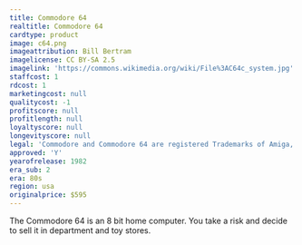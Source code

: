 ```yaml
---
title: Commodore 64
realtitle: Commodore 64
cardtype: product
image: c64.png
imageattribution: Bill Bertram
imagelicense: CC BY-SA 2.5
imagelink: 'https://commons.wikimedia.org/wiki/File%3AC64c_system.jpg'
staffcost: 1
rdcost: 1
marketingcost: null
qualitycost: -1
profitscore: null
profitlength: null
loyaltyscore: null
longevityscore: null
legal: 'Commodore and Commodore 64 are registered Trademarks of Amiga, Inc.'
approved: 'Y'
yearofrelease: 1982
era_sub: 2
era: 80s
region: usa
originalprice: $595
---
```


The Commodore 64 is an 8 bit home computer. You take a risk and decide to sell it in department and toy stores.
